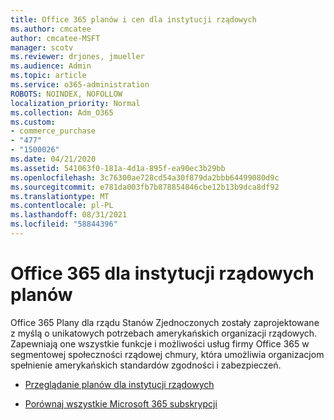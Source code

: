 ```yaml
---
title: Office 365 planów i cen dla instytucji rządowych
ms.author: cmcatee
author: cmcatee-MSFT
manager: scotv
ms.reviewer: drjones, jmueller
ms.audience: Admin
ms.topic: article
ms.service: o365-administration
ROBOTS: NOINDEX, NOFOLLOW
localization_priority: Normal
ms.collection: Adm_O365
ms.custom:
- commerce_purchase
- "477"
- "1500026"
ms.date: 04/21/2020
ms.assetid: 541063f0-181a-4d1a-895f-ea90ec3b29bb
ms.openlocfilehash: 3c76300ae728cd54a30f879da2bbb64499080d9c
ms.sourcegitcommit: e781da003fb7b878854846cbe12b13b9dca8df92
ms.translationtype: MT
ms.contentlocale: pl-PL
ms.lasthandoff: 08/31/2021
ms.locfileid: "58844396"
---
```

# <a name="office-365-government-plans"></a>Office 365 dla instytucji rządowych planów

Office 365 Plany dla rządu Stanów Zjednoczonych zostały zaprojektowane z myślą o unikatowych potrzebach amerykańskich organizacji rządowych. Zapewniają one wszystkie funkcje i możliwości usług firmy Office 365 w segmentowej społeczności rządowej chmury, która umożliwia organizacjom spełnienie amerykańskich standardów zgodności i zabezpieczeń.
  
- [Przeglądanie planów dla instytucji rządowych](https://products.office.com/government/compare-office-365-government-plans)

- [Porównaj wszystkie Microsoft 365 subskrypcji](https://products.office.com/business/compare-more-office-365-for-business-plans)